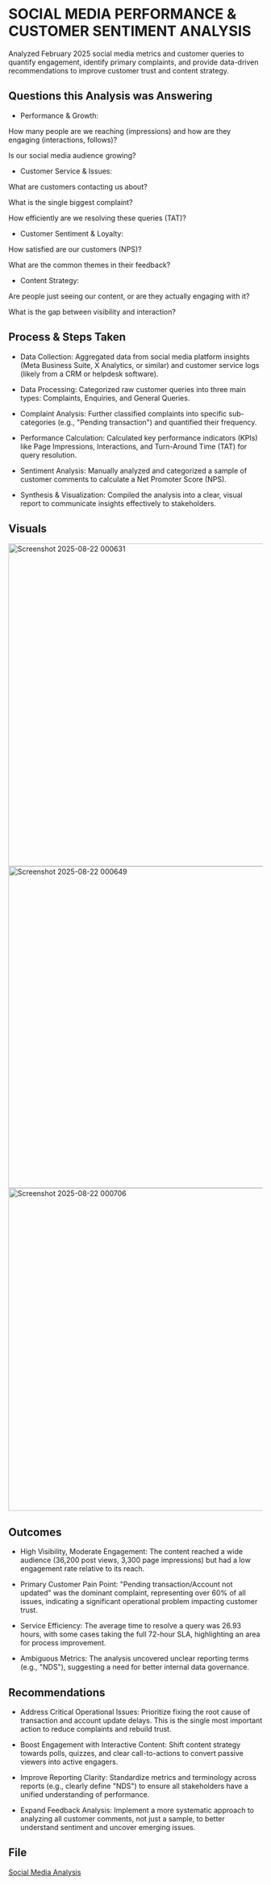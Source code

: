 # SOCIAL MEDIA PERFORMANCE & CUSTOMER SENTIMENT ANALYSIS
Analyzed February 2025 social media metrics and customer queries to quantify engagement, identify primary complaints, and provide data-driven recommendations to improve customer trust and content strategy.

## Questions this Analysis was Answering
- Performance & Growth:

How many people are we reaching (impressions) and how are they engaging (interactions, follows)?

Is our social media audience growing?

- Customer Service & Issues:

What are customers contacting us about?

What is the single biggest complaint?

How efficiently are we resolving these queries (TAT)?

- Customer Sentiment & Loyalty:

How satisfied are our customers (NPS)?

What are the common themes in their feedback?

- Content Strategy:

Are people just seeing our content, or are they actually engaging with it?

What is the gap between visibility and interaction?

## Process & Steps Taken
- Data Collection: Aggregated data from social media platform insights (Meta Business Suite, X Analytics, or similar) and customer service logs (likely from a CRM or helpdesk software).

- Data Processing: Categorized raw customer queries into three main types: Complaints, Enquiries, and General Queries.

- Complaint Analysis: Further classified complaints into specific sub-categories (e.g., "Pending transaction") and quantified their frequency.

- Performance Calculation: Calculated key performance indicators (KPIs) like Page Impressions, Interactions, and Turn-Around Time (TAT) for query resolution.

- Sentiment Analysis: Manually analyzed and categorized a sample of customer comments to calculate a Net Promoter Score (NPS).

- Synthesis & Visualization: Compiled the analysis into a clear, visual report to communicate insights effectively to stakeholders.
## Visuals
<img width="852" height="640" alt="Screenshot 2025-08-22 000631" src="https://github.com/user-attachments/assets/0bebbf93-38c1-4ffa-b58d-8c0e0cadd059" />
<img width="852" height="638" alt="Screenshot 2025-08-22 000649" src="https://github.com/user-attachments/assets/af9bbdf2-668d-473f-9136-d08dd5d111d7" />
<img width="851" height="640" alt="Screenshot 2025-08-22 000706" src="https://github.com/user-attachments/assets/4bf90f52-7ed2-4da8-822e-a8c34578ecff" />

## Outcomes
- High Visibility, Moderate Engagement: The content reached a wide audience (36,200 post views, 3,300 page impressions) but had a low engagement rate relative to its reach.

- Primary Customer Pain Point: "Pending transaction/Account not updated" was the dominant complaint, representing over 60% of all issues, indicating a significant operational problem impacting customer trust.

- Service Efficiency: The average time to resolve a query was 26.93 hours, with some cases taking the full 72-hour SLA, highlighting an area for process improvement.

- Ambiguous Metrics: The analysis uncovered unclear reporting terms (e.g., "NDS"), suggesting a need for better internal data governance.

## Recommendations
- Address Critical Operational Issues: Prioritize fixing the root cause of transaction and account update delays. This is the single most important action to reduce complaints and rebuild trust.

- Boost Engagement with Interactive Content: Shift content strategy towards polls, quizzes, and clear call-to-actions to convert passive viewers into active engagers.

- Improve Reporting Clarity: Standardize metrics and terminology across reports (e.g., clearly define "NDS") to ensure all stakeholders have a unified understanding of performance.

- Expand Feedback Analysis: Implement a more systematic approach to analyzing all customer comments, not just a sample, to better understand sentiment and uncover emerging issues.

## File
<a href="https://github.com/Luheto/PATUMBA-FEBRUARY-SOCIAL-MEDIA-INSIGHTS/blob/main/Social%20Media%20Analysis.pdf">Social Media Analysis</a>
